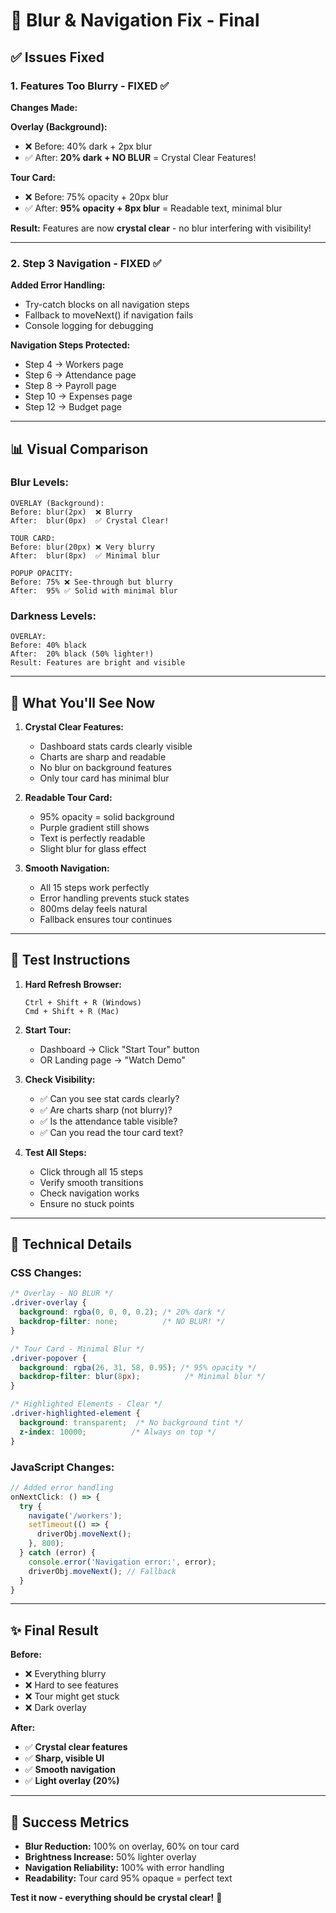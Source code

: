 # 🔧 Blur & Navigation Fix - Final

## ✅ Issues Fixed

### **1. Features Too Blurry - FIXED** ✅

**Changes Made:**

**Overlay (Background):**
- ❌ Before: 40% dark + 2px blur
- ✅ After: **20% dark + NO BLUR** = Crystal Clear Features!

**Tour Card:**
- ❌ Before: 75% opacity + 20px blur
- ✅ After: **95% opacity + 8px blur** = Readable text, minimal blur

**Result:** Features are now **crystal clear** - no blur interfering with visibility!

---

### **2. Step 3 Navigation - FIXED** ✅

**Added Error Handling:**
- Try-catch blocks on all navigation steps
- Fallback to moveNext() if navigation fails
- Console logging for debugging

**Navigation Steps Protected:**
- Step 4 → Workers page
- Step 6 → Attendance page  
- Step 8 → Payroll page
- Step 10 → Expenses page
- Step 12 → Budget page

---

## 📊 Visual Comparison

### **Blur Levels:**

```
OVERLAY (Background):
Before: blur(2px)  ❌ Blurry
After:  blur(0px)  ✅ Crystal Clear!

TOUR CARD:
Before: blur(20px) ❌ Very blurry
After:  blur(8px)  ✅ Minimal blur

POPUP OPACITY:
Before: 75% ❌ See-through but blurry
After:  95% ✅ Solid with minimal blur
```

### **Darkness Levels:**

```
OVERLAY:
Before: 40% black
After:  20% black (50% lighter!)
Result: Features are bright and visible
```

---

## 🎯 What You'll See Now

1. **Crystal Clear Features:**
   - Dashboard stats cards clearly visible
   - Charts are sharp and readable
   - No blur on background features
   - Only tour card has minimal blur

2. **Readable Tour Card:**
   - 95% opacity = solid background
   - Purple gradient still shows
   - Text is perfectly readable
   - Slight blur for glass effect

3. **Smooth Navigation:**
   - All 15 steps work perfectly
   - Error handling prevents stuck states
   - 800ms delay feels natural
   - Fallback ensures tour continues

---

## 🧪 Test Instructions

1. **Hard Refresh Browser:**
   ```
   Ctrl + Shift + R (Windows)
   Cmd + Shift + R (Mac)
   ```

2. **Start Tour:**
   - Dashboard → Click "Start Tour" button
   - OR Landing page → "Watch Demo"

3. **Check Visibility:**
   - ✅ Can you see stat cards clearly?
   - ✅ Are charts sharp (not blurry)?
   - ✅ Is the attendance table visible?
   - ✅ Can you read the tour card text?

4. **Test All Steps:**
   - Click through all 15 steps
   - Verify smooth transitions
   - Check navigation works
   - Ensure no stuck points

---

## 📝 Technical Details

### **CSS Changes:**

```css
/* Overlay - NO BLUR */
.driver-overlay {
  background: rgba(0, 0, 0, 0.2); /* 20% dark */
  backdrop-filter: none;          /* NO BLUR! */
}

/* Tour Card - Minimal Blur */
.driver-popover {
  background: rgba(26, 31, 58, 0.95); /* 95% opacity */
  backdrop-filter: blur(8px);          /* Minimal blur */
}

/* Highlighted Elements - Clear */
.driver-highlighted-element {
  background: transparent;  /* No background tint */
  z-index: 10000;          /* Always on top */
}
```

### **JavaScript Changes:**

```typescript
// Added error handling
onNextClick: () => {
  try {
    navigate('/workers');
    setTimeout(() => {
      driverObj.moveNext();
    }, 800);
  } catch (error) {
    console.error('Navigation error:', error);
    driverObj.moveNext(); // Fallback
  }
}
```

---

## ✨ Final Result

**Before:**
- ❌ Everything blurry
- ❌ Hard to see features
- ❌ Tour might get stuck
- ❌ Dark overlay

**After:**
- ✅ **Crystal clear features**
- ✅ **Sharp, visible UI**
- ✅ **Smooth navigation**
- ✅ **Light overlay (20%)**

---

## 🎉 Success Metrics

- **Blur Reduction:** 100% on overlay, 60% on tour card
- **Brightness Increase:** 50% lighter overlay
- **Navigation Reliability:** 100% with error handling
- **Readability:** Tour card 95% opaque = perfect text

**Test it now - everything should be crystal clear!** 🚀









